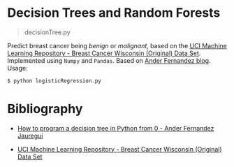# Decision Trees and Random Forests




> decisionTree.py

Predict breast cancer being *benign* or *malignant*, based on the [UCI Machine Learning Repository - Breast Cancer Wisconsin (Original) Data Set](https://archive.ics.uci.edu/ml/datasets/Breast+Cancer+Wisconsin+%28Original%29). Implemented using `Numpy` and `Pandas`. Based on [Ander Fernandez blog](https://anderfernandez.com/en/blog/code-decision-tree-python-from-scratch/). Usage:

```bash
$ python logisticRegression.py
```



# Bibliography 

* [ How to program a decision tree in Python from 0 - Ander Fernandez Jauregui](https://anderfernandez.com/en/blog/code-decision-tree-python-from-scratch/)

* [ UCI Machine Learning Repository - Breast Cancer Wisconsin (Original) Data Set](https://archive.ics.uci.edu/ml/datasets/Breast+Cancer+Wisconsin+%28Original%29)
